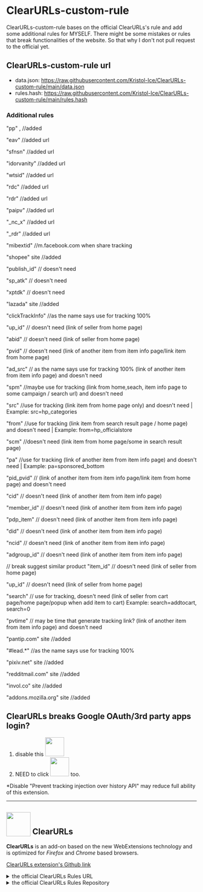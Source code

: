 # ClearURLs-custom-rule
ClearURLs-custom-rule bases on the official ClearURLs's rule and add some additional rules for MYSELF. There might be some mistakes or rules that break functionalities of the website. So that why I don't not pull request to the official yet.

## ClearURLs-custom-rule url
- data.json: https://raw.githubusercontent.com/Kristol-Ice/ClearURLs-custom-rule/main/data.json
- rules.hash: https://raw.githubusercontent.com/Kristol-Ice/ClearURLs-custom-rule/main/rules.hash

### Additional rules
"pp" , //added

"eav" //added url

"sfnsn" //added url

"idorvanity" //added url

"wtsid" //added url

"rdc" //added url

"rdr" //added url

"paipv" //added url

"_nc_x" //added url

"_rdr" //added url

"mibextid" //m.facebook.com when share tracking

"shopee" site //added

"publish_id" // doesn't need

"sp_atk" // doesn't need

"xptdk" // doesn't need

"lazada" site //added

"clickTrackInfo" //as the name says use for tracking 100%

"up_id" // doesn't need (link of seller from home page)

"abid" // doesn't need (link of seller from home page)

"pvid" // doesn't need (link of another item from item info page/link item from home page)

"ad_src" // as the name says use for tracking 100% (link of another item from item info page) and doesn't need

"spm" //maybe use for tracking (link from home,seach, item info page to some campaign / search url) and doesn't need

"src" //use for tracking (link item from home page only) and doesn't need | Example: src=hp_categories

"from" //use for tracking (link item from search result page / home page) and doesn't need | Example: from=hp_officialstore

"scm" //doesn't need (link item from home page/some in search result page)

"pa" //use for tracking (link of another item from item info page) and doesn't need | Example: pa=sponsored_bottom

"pid_pvid" // (link of another item from item info page/link item from home page) and doesn't need

"cid" // doesn't need (link of another item from item info page)

"member_id" // doesn't need (link of another item from item info page)

"pdp_item" // doesn't need (link of another item from item info page)

"did" // doesn't need (link of another item from item info page)

"ncid" // doesn't need (link of another item from item info page)

"adgroup_id" // doesn't need (link of another item from item info page)

// break suggest similar product "item_id" // doesn't need (link of seller from home page)

"up_id" // doesn't need (link of seller from home page)

"search" // use for tracking, doesn't need (link of seller from cart page/home page/popup when add item to cart) Example: search=addtocart, search=0

"pvtime" // may be time that generate tracking link? (link of another item from item info page) and doesn't need

"pantip.com" site //added

"#lead.*" //as the name says use for tracking 100%

"pixiv.net" site //added

"redditmail.com" site //added

"invol.co" site //added

"addons.mozilla.org" site //added


## ClearURLs breaks Google OAuth/3rd party apps login?
1. disable this <img src="https://github.com/Kristol-Ice/ClearURLs-custom-rules/assets/134151822/9f9a822b-ae7d-4702-9f5e-a231caf65ca8" height="50x">
2. NEED to click <img src="https://github.com/Kristol-Ice/ClearURLs-custom-rules/assets/134151822/e08e0f4c-017a-42e5-9abb-8ea2c553466e" height="50px"> too.

*Disable "Prevent tracking injection over history API" may reduce full ability of this extension.

---

## <sub><img src="https://gitlab.com/ClearURLs/ClearUrls/raw/master/img/clearurls.svg" width="64px" height="64px"></sub> ClearURLs
**ClearURLs** is an add-on based on the new WebExtensions technology and is optimized for *Firefox* and *Chrome* based browsers.

[ClearURLs extension's Github link](https://github.com/ClearURLs/Addon)

<details>
    <summary>the official ClearURLs Rules URL</summary>
    https://rules2.clearurls.xyz/data.minify.json or https://gitlab.com/ClearURLs/rules/-/blob/master/data.min.json
</details>
<details>
    <summary>the official ClearURLs Rules Repository</summary>
    https://github.com/ClearURLs/Rules or https://gitlab.com/ClearURLs/rules
</details>